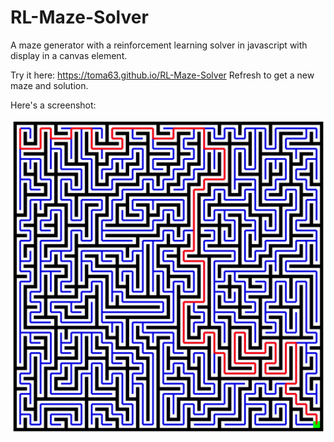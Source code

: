 # RL-Maze-Solver
A maze generator with a reinforcement learning solver in javascript with display in a canvas element.

Try it here: https://toma63.github.io/RL-Maze-Solver
Refresh to get a new maze and solution.

Here's a screenshot:

![screenshot of a maze solution](./mazeScreenshot.png)



